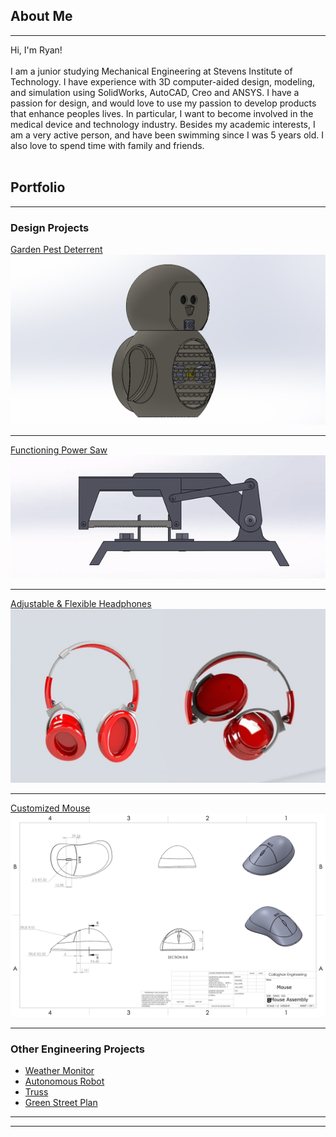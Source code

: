 ## About Me
---
 Hi, I'm Ryan! <br><br>
 I am a junior studying Mechanical Engineering at Stevens Institute of Technology. I have experience with 3D computer-aided design, modeling, and simulation using SolidWorks, AutoCAD, Creo and ANSYS. I have a passion for design, and would love to use my passion to develop products that enhance peoples lives. In particular, I want to become involved in the medical device and technology industry. Besides my academic interests, I am a very active person, and have been swimming since I was 5 years old. I also love to spend time with family and friends.
 <br><br>

## Portfolio

---

### Design Projects 

<a href="/pdf/owlspy.pdf">Garden Pest Deterrent</a> <br>
<img src="images/owl better.jpg?raw=true"/>

---
<a href="/pdf/Power Saw.pdf">Functioning Power Saw</a> <br>
<img src="images/gibayy.gif?raw=true"/>

---
[Adjustable & Flexible Headphones](http://example.com/)
<img src="images/Headphones2.jpg?raw=true"/>

---
[Customized Mouse](http://example.com/)
<img src="images/mouse assembly.jpg?raw=true"/>

---

### Other Engineering Projects

- <a href="/pdf/Weather Monitor (1).pdf">Weather Monitor</a> <br>
- <a href="/pdf/Robot Project.pdf">Autonomous Robot</a> <br>
- <a href="/pdf/Truss Design.pdf">Truss</a> <br>
- <a href="/pdf/Green Street Presentation (1).pdf">Green Street Plan</a> <br>

---




---
